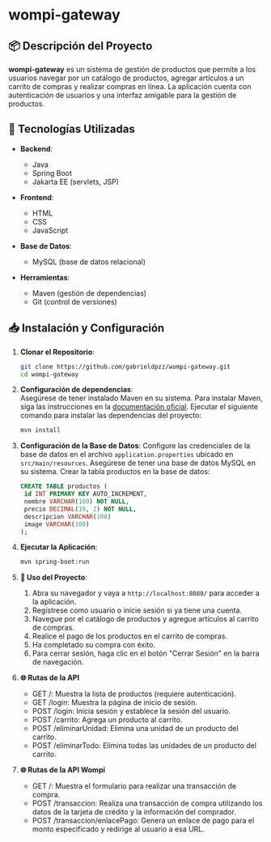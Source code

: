 # wompi-gateway

## 📦 Descripción del Proyecto

**wompi-gateway** es un sistema de gestión de productos que permite a los usuarios navegar por un catálogo de productos, agregar artículos a un carrito de compras y realizar compras en línea. La aplicación cuenta con autenticación de usuarios y una interfaz amigable para la gestión de productos.

## 🚀 Tecnologías Utilizadas

- **Backend**:
    - Java
    - Spring Boot
    - Jakarta EE (servlets, JSP)

- **Frontend**:
    - HTML
    - CSS
    - JavaScript

- **Base de Datos**:
    - MySQL (base de datos relacional)

- **Herramientas**:
    - Maven (gestión de dependencias)
    - Git (control de versiones)


## 📥 Instalación y Configuración

1. **Clonar el Repositorio**:
   ```bash
   git clone https://github.com/gabrieldpzz/wompi-gateway.git
   cd wompi-gateway

2. **Configuración de dependencias**:   
Asegúrese de tener instalado Maven en su sistema. Para instalar Maven, siga las instrucciones en la [documentación oficial](https://maven.apache.org/install.html).
Ejecutar el siguiente comando para instalar las dependencias del proyecto:
   ```bash
   mvn install
   
3. **Configuración de la Base de Datos**:
Configure las credenciales de la base de datos en el archivo `application.properties` ubicado en `src/main/resources`. Asegúrese de tener una base de datos MySQL en su sistema.
Crear la tabla productos en la base de datos:
   ```sql
   CREATE TABLE productos (
    id INT PRIMARY KEY AUTO_INCREMENT,
    nombre VARCHAR(100) NOT NULL,
    precio DECIMAL(10, 2) NOT NULL,
    descripcion VARCHAR(100)
    image VARCHAR(100)
   );
   
4. **Ejecutar la Aplicación**:
   ```bash
   mvn spring-boot:run
   
5. **📖 Uso del Proyecto**:
   1. Abra su navegador y vaya a `http://localhost:8080/` para acceder a la aplicación.
   2. Regístrese como usuario o inicie sesión si ya tiene una cuenta.
   3. Navegue por el catálogo de productos y agregue artículos al carrito de compras.
   4. Realice el pago de los productos en el carrito de compras.
   5. Ha completado su compra con éxito.
   6. Para cerrar sesión, haga clic en el botón "Cerrar Sesión" en la barra de navegación.

6. **🌐 Rutas de la API**
    - GET /: Muestra la lista de productos (requiere autenticación).
    - GET /login: Muestra la página de inicio de sesión.
    - POST /login: Inicia sesión y establece la sesión del usuario.
    - POST /carrito: Agrega un producto al carrito.
    - POST /eliminarUnidad: Elimina una unidad de un producto del carrito.
    - POST /eliminarTodo: Elimina todas las unidades de un producto del carrito.

6. **🌐 Rutas de la API Wompi**
   - GET /: Muestra el formulario para realizar una transacción de compra.
   - POST /transaccion: Realiza una transacción de compra utilizando los datos de la tarjeta de crédito y la información del comprador.
   - POST /transaccion/enlacePago: Genera un enlace de pago para el monto especificado y redirige al usuario a esa URL.

